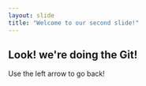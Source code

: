```yaml
---
layout: slide
title: "Welcome to our second slide!"
---
```

## Look! we're doing the Git!
Use the left arrow to go back!
